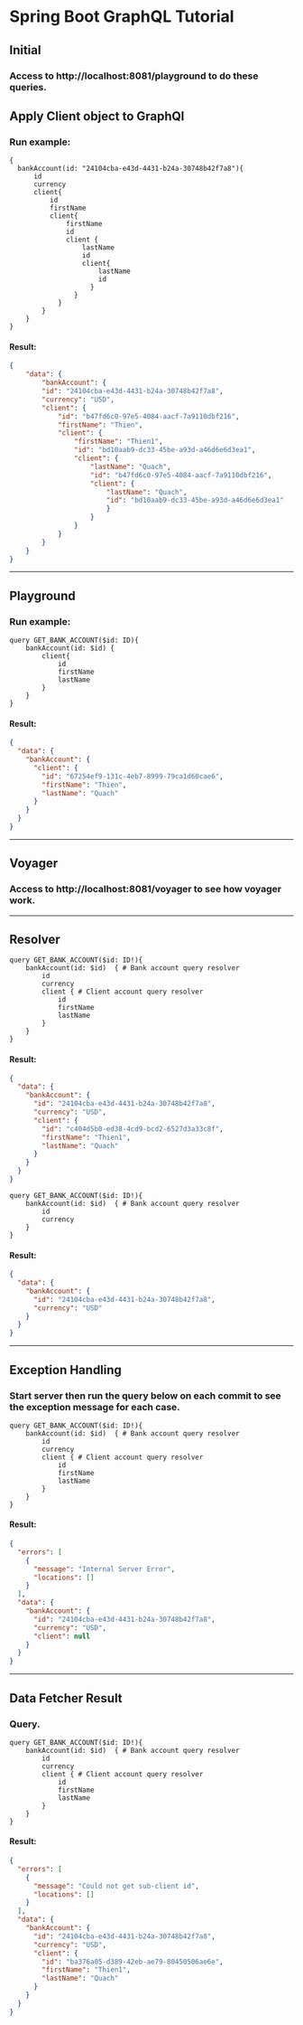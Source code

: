 # Spring Boot GraphQL Tutorial 

##  Initial
### Access to http://localhost:8081/playground to do these queries.

##  Apply Client object to GraphQl
### Run example:
```
{
  bankAccount(id: "24104cba-e43d-4431-b24a-30748b42f7a8"){
      id
      currency
      client{
          id
          firstName
          client{
              firstName
              id
              client {
                  lastName
                  id
                  client{
                      lastName
                      id
                    }
                }
            }
        }
    }
}
```
#### Result:
```json
{
    "data": {
        "bankAccount": {
        "id": "24104cba-e43d-4431-b24a-30748b42f7a8",
        "currency": "USD",
        "client": {
            "id": "b47fd6c0-97e5-4084-aacf-7a9110dbf216",
            "firstName": "Thien",
            "client": {
                "firstName": "Thien1",
                "id": "bd10aab9-dc33-45be-a93d-a46d6e6d3ea1",
                "client": {
                    "lastName": "Quach",
                    "id": "b47fd6c0-97e5-4084-aacf-7a9110dbf216",
                    "client": {
                        "lastName": "Quach",
                        "id": "bd10aab9-dc33-45be-a93d-a46d6e6d3ea1"
                        }
                    }
                }
            }
        }
    }
}
```
--------------------------------------------------------------
##  Playground
### Run example:
```
query GET_BANK_ACCOUNT($id: ID){
    bankAccount(id: $id) {
        client{
            id
            firstName
            lastName
        }
    }
}

```
#### Result:
```json
{
  "data": {
    "bankAccount": {
      "client": {
        "id": "67254ef9-131c-4eb7-8999-79ca1d60cae6",
        "firstName": "Thien",
        "lastName": "Quach"
      }
    }
  }
}
```
--------------------------------------------------------------

## Voyager
### Access to http://localhost:8081/voyager to see how voyager work.

--------------------------------------------------------------
## Resolver
```
query GET_BANK_ACCOUNT($id: ID!){
    bankAccount(id: $id)  { # Bank account query resolver
        id
        currency
        client { # Client account query resolver
            id
            firstName
            lastName
        }
    }
}
```
#### Result:
```json
{
  "data": {
    "bankAccount": {
      "id": "24104cba-e43d-4431-b24a-30748b42f7a8",
      "currency": "USD",
      "client": {
        "id": "c404d5b0-ed38-4cd9-bcd2-6527d3a33c8f",
        "firstName": "Thien1",
        "lastName": "Quach"
      }
    }
  }
}
```

```
query GET_BANK_ACCOUNT($id: ID!){
    bankAccount(id: $id)  { # Bank account query resolver
        id
        currency
    }
}
```
#### Result:
```json
{
  "data": {
    "bankAccount": {
      "id": "24104cba-e43d-4431-b24a-30748b42f7a8",
      "currency": "USD"
    }
  }
}
```
------------------------------------------------------------
## Exception Handling
### Start server then run the query below on each commit to see the exception message for each case.
```
query GET_BANK_ACCOUNT($id: ID!){
    bankAccount(id: $id)  { # Bank account query resolver
        id
        currency
        client { # Client account query resolver
            id
            firstName
            lastName
        }
    }
}
```
#### Result:
```json
{
  "errors": [
    {
      "message": "Internal Server Error",
      "locations": []
    }
  ],
  "data": {
    "bankAccount": {
      "id": "24104cba-e43d-4431-b24a-30748b42f7a8",
      "currency": "USD",
      "client": null
    }
  }
}
```
--------------------------------------------------------------------------
## Data Fetcher Result
### Query.
```
query GET_BANK_ACCOUNT($id: ID!){
    bankAccount(id: $id)  { # Bank account query resolver
        id
        currency
        client { # Client account query resolver
            id
            firstName
            lastName
        }
    }
}
```
#### Result:
```json
{
  "errors": [
    {
      "message": "Could not get sub-client id",
      "locations": []
    }
  ],
  "data": {
    "bankAccount": {
      "id": "24104cba-e43d-4431-b24a-30748b42f7a8",
      "currency": "USD",
      "client": {
        "id": "ba376a05-d389-42eb-ae79-80450506ae6e",
        "firstName": "Thien1",
        "lastName": "Quach"
      }
    }
  }
}
```
